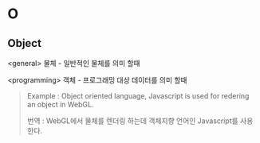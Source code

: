 # O

## Object

\<general\> 물체 - 일반적인 물체를 의미 할때

\<programming\> 객체 - 프로그래밍 대상 데이터를 의미 할때 

<blockquote>
Example : Object oriented language, Javascript is used for redering an object in WebGL.

번역 : WebGL에서 물체를 렌더링 하는데 객체지향 언어인 Javascript를 사용한다.  
</blockquote>
